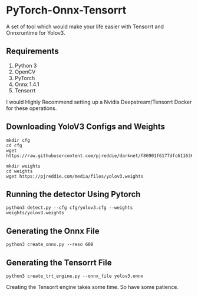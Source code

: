 # PyTorch-Onnx-Tensorrt
A set of tool which would make your life easier with Tensorrt and Onnxruntime for Yolov3.

## Requirements
1. Python 3
2. OpenCV
3. PyTorch
4. Onnx 1.4.1
5. Tensorrt

I would Highly Recommend setting up a Nvidia Deepstream/Tensorrt Docker for these operations.

## Downloading YoloV3 Configs and Weights
```
mkdir cfg
cd cfg 
wget https://raw.githubusercontent.com/pjreddie/darknet/f86901f6177dfc6116360a13cc06ab680e0c86b0/cfg/yolov3.cfg

mkdir weights
cd weights
wget https://pjreddie.com/media/files/yolov3.weights
```

## Running the detector Using Pytorch

```
python3 detect.py --cfg cfg/yolov3.cfg --weights weights/yolov3.weights 
```

## Generating the Onnx File

```
python3 create_onnx.py --reso 608
```

## Generating the Tensorrt File

```
python3 create_trt_engine.py --onnx_file yolov3.onnx 
```
Creating the Tensorrt engine takes some time. So have some patience.
